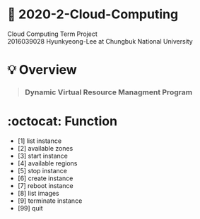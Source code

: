 # :seedling: 2020-2-Cloud-Computing
Cloud Computing Term Project      
2016039028 Hyunkyeong-Lee at Chungbuk National University

# :bulb: Overview
> ### Dynamic Virtual Resource Managment Program

# :octocat: Function
* [1] list instance              
* [2] available zones                  
* [3] start instance
* [4] available regions
* [5] stop instance
* [6] create instance
* [7] reboot instance
* [8] list images
* [9] terminate instance
* [99] quit
